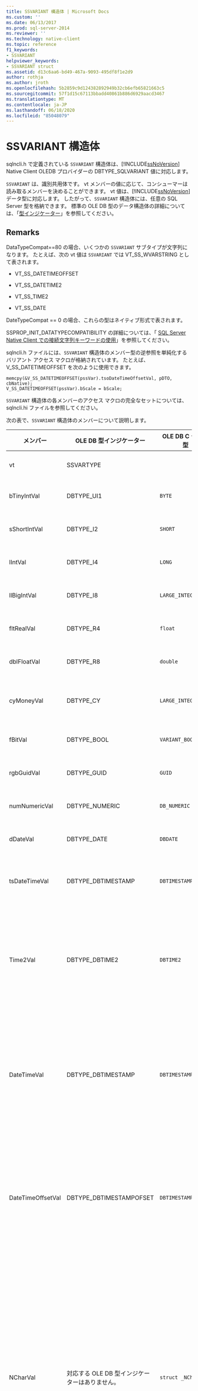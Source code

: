 ```yaml
---
title: SSVARIANT 構造体 | Microsoft Docs
ms.custom: ''
ms.date: 06/13/2017
ms.prod: sql-server-2014
ms.reviewer: ''
ms.technology: native-client
ms.topic: reference
f1_keywords:
- SSVARIANT
helpviewer_keywords:
- SSVARIANT struct
ms.assetid: d13c6aa6-bd49-467a-9093-495df8f1e2d9
author: rothja
ms.author: jroth
ms.openlocfilehash: 5b2859c9d124382892949b32cb6efb65821663c5
ms.sourcegitcommit: 57f1d15c67113bbadd40861b886d6929aacd3467
ms.translationtype: MT
ms.contentlocale: ja-JP
ms.lasthandoff: 06/18/2020
ms.locfileid: "85048079"
---
```

# <a name="ssvariant-structure"></a>SSVARIANT 構造体
  sqlncli.h で定義されている `SSVARIANT` 構造体は、[!INCLUDE[ssNoVersion](../../includes/ssnoversion-md.md)] Native Client OLEDB プロバイダーの DBTYPE_SQLVARIANT 値に対応します。  
  
 `SSVARIANT` は、識別共用体です。 vt メンバーの値に応じて、コンシューマーは読み取るメンバーを決めることができます。 vt 値は、[!INCLUDE[ssNoVersion](../../includes/ssnoversion-md.md)] データ型に対応します。 したがって、`SSVARIANT` 構造体には、任意の SQL Server 型を格納できます。 標準の OLE DB 型のデータ構造体の詳細については、「[型インジケーター](https://go.microsoft.com/fwlink/?LinkId=122171)」を参照してください。  
  
## <a name="remarks"></a>Remarks  
 DataTypeCompat==80 の場合、いくつかの `SSVARIANT` サブタイプが文字列になります。 たとえば、次の vt 値は `SSVARIANT` では VT_SS_WVARSTRING として表されます。  
  
-   VT_SS_DATETIMEOFFSET  
  
-   VT_SS_DATETIME2  
  
-   VT_SS_TIME2  
  
-   VT_SS_DATE  
  
 DateTypeCompat == 0 の場合、これらの型はネイティブ形式で表されます。  
  
 SSPROP_INIT_DATATYPECOMPATIBILITY の詳細については、「 [SQL Server Native Client での接続文字列キーワードの使用](../native-client/applications/using-connection-string-keywords-with-sql-server-native-client.md)」を参照してください。  
  
 sqlncli.h ファイルには、`SSVARIANT` 構造体のメンバー型の逆参照を単純化するバリアント アクセス マクロが格納されています。 たとえば、V_SS_DATETIMEOFFSET を次のように使用できます。  
  
```  
memcpy(&V_SS_DATETIMEOFFSET(pssVar).tsoDateTimeOffsetVal, pDTO, cbNative);  
V_SS_DATETIMEOFFSET(pssVar).bScale = bScale;  
```  
  
 `SSVARIANT` 構造体の各メンバーのアクセス マクロの完全なセットについては、sqlncli.hi ファイルを参照してください。  
  
 次の表で、`SSVARIANT` 構造体のメンバーについて説明します。  
  
|メンバー|OLE DB 型インジケーター|OLE DB C データ型|vt の値|コメント|  
|------------|---------------------------|------------------------|--------------|--------------|  
|vt|SSVARTYPE|||`SSVARIANT` 構造体に格納される値の型を指定します。|  
|bTinyIntVal|DBTYPE_UI1|`BYTE`|`VT_SS_UI1`|`tinyint` [!INCLUDE[ssNoVersion](../../includes/ssnoversion-md.md)] データ型をサポートします。|  
|sShortIntVal|DBTYPE_I2|`SHORT`|`VT_SS_I2`|`smallint` [!INCLUDE[ssNoVersion](../../includes/ssnoversion-md.md)] データ型をサポートします。|  
|lIntVal|DBTYPE_I4|`LONG`|`VT_SS_I4`|`int` [!INCLUDE[ssNoVersion](../../includes/ssnoversion-md.md)] データ型をサポートします。|  
|llBigIntVal|DBTYPE_I8|`LARGE_INTEGER`|`VT_SS_I8`|`bigint` [!INCLUDE[ssNoVersion](../../includes/ssnoversion-md.md)] データ型をサポートします。|  
|fltRealVal|DBTYPE_R4|`float`|`VT_SS_R4`|`real` [!INCLUDE[ssNoVersion](../../includes/ssnoversion-md.md)] データ型をサポートします。|  
|dblFloatVal|DBTYPE_R8|`double`|`VT_SS_R8`|`float` [!INCLUDE[ssNoVersion](../../includes/ssnoversion-md.md)] データ型をサポートします。|  
|cyMoneyVal|DBTYPE_CY|`LARGE_INTEGER`|**VT_SS_MONEY VT_SS_SMALLMONEY**|では、 `money` および**smallmoney**データ型をサポートして [!INCLUDE[ssNoVersion](../../includes/ssnoversion-md.md)] います。|  
|fBitVal|DBTYPE_BOOL|`VARIANT_BOOL`|`VT_SS_BIT`|`bit` [!INCLUDE[ssNoVersion](../../includes/ssnoversion-md.md)] データ型をサポートします。|  
|rgbGuidVal|DBTYPE_GUID|`GUID`|`VT_SS_GUID`|`uniqueidentifier` [!INCLUDE[ssNoVersion](../../includes/ssnoversion-md.md)] データ型をサポートします。|  
|numNumericVal|DBTYPE_NUMERIC|`DB_NUMERIC`|`VT_SS_NUMERIC`|`numeric` [!INCLUDE[ssNoVersion](../../includes/ssnoversion-md.md)] データ型をサポートします。|  
|dDateVal|DBTYPE_DATE|`DBDATE`|`VT_SS_DATE`|`date` [!INCLUDE[ssNoVersion](../../includes/ssnoversion-md.md)] データ型をサポートします。|  
|tsDateTimeVal|DBTYPE_DBTIMESTAMP|`DBTIMESTAMP`|`VT_SS_SMALLDATETIME VT_SS_DATETIME VT_SS_DATETIME2`|では `smalldatetime` 、、、およびの各データ型がサポートさ `datetime` `datetime2` [!INCLUDE[ssNoVersion](../../includes/ssnoversion-md.md)] れます。|  
|Time2Val|DBTYPE_DBTIME2|`DBTIME2`|`VT_SS_TIME2`|`time` [!INCLUDE[ssNoVersion](../../includes/ssnoversion-md.md)] データ型をサポートします。<br /><br /> 次のメンバーを含みます。<br /><br /> *tTime2Val* ( `DBTIME2` )<br /><br /> *Bscale* ( `BYTE` ) は、 *tTime2Val*値の小数点以下桁数を指定します。|  
|DateTimeVal|DBTYPE_DBTIMESTAMP|`DBTIMESTAMP`|`VT_SS_DATETIME2`|`datetime2` [!INCLUDE[ssNoVersion](../../includes/ssnoversion-md.md)] データ型をサポートします。<br /><br /> 次のメンバーを含みます。<br /><br /> *tsDataTimeVal* (DBTIMESTAMP)<br /><br /> *Bscale* ( `BYTE` ) は、 *tsDataTimeVal*値の小数点以下桁数を指定します。|  
|DateTimeOffsetVal|DBTYPE_DBTIMESTAMPOFSET|`DBTIMESTAMPOFFSET`|`VT_SS_DATETIMEOFFSET`|`datetimeoffset` [!INCLUDE[ssNoVersion](../../includes/ssnoversion-md.md)] データ型をサポートします。<br /><br /> 次のメンバーを含みます。<br /><br /> *tsoDateTimeOffsetVal* ( `DBTIMESTAMPOFFSET` )<br /><br /> *Bscale* ( `BYTE` ) は、 *tsoDateTimeOffsetVal*値の小数点以下桁数を指定します。|  
|NCharVal|対応する OLE DB 型インジケーターはありません。|`struct _NCharVal`|`VT_SS_WVARSTRING,`<br /><br /> `VT_SS_WSTRING`|では、 `nchar` および**nvarchar**データ型がサポートされてい [!INCLUDE[ssNoVersion](../../includes/ssnoversion-md.md)] ます。<br /><br /> 次のメンバーを含みます。<br /><br /> *sActualLength* ( `SHORT` ) *pwchNCharVal*が指す文字列の実際の長さを指定します。 末尾の 0 は含まれません。<br /><br /> *Smaxlength* ( `SHORT` ) *pwchNCharVal*が指す文字列の最大長を指定します。<br /><br /> *pwchNCharVal* ( `WCHAR` \* ) 文字列へのポインター。<br /><br /> 使用されていないメンバー: *rgbReserved*、*dwReserved*、および *pwchReserved*。|  
|CharVal|対応する OLE DB 型インジケーターはありません。|`struct _CharVal`|`VT_SS_STRING,`<br /><br /> `VT_SS_VARSTRING`|では、 `char` および**varchar**データ型がサポートさ [!INCLUDE[ssNoVersion](../../includes/ssnoversion-md.md)] れます。<br /><br /> 次のメンバーを含みます。<br /><br /> *sActualLength* ( `SHORT` ) は、 *pchcharval*が指す文字列の実際の長さを指定します。 末尾の 0 は含まれません。<br /><br /> *Smaxlength* ( `SHORT` ) は、 *pchcharval*が指す文字列の最大長を指定します。<br /><br /> *pchcharval* ( `CHAR` \* ) 文字列へのポインター。<br /><br /> 使用されないメンバー : <br /><br /> *rgbReserved*、*dwReserved*、および *pwchReserved*。|  
|BinaryVal|対応する OLE DB 型インジケーターはありません。|`struct _BinaryVal`|`VT_SS_VARBINARY,`<br /><br /> `VT_SS_BINARY`|では、 `binary` および**varbinary**データ型がサポートさ [!INCLUDE[ssNoVersion](../../includes/ssnoversion-md.md)] れます。<br /><br /> 次のメンバーを含みます。<br /><br /> *sActualLength* ( `SHORT` ) は、 *prgbbinaryval*が指すデータの実際の長さを指定します。<br /><br /> *Smaxlength* ( `SHORT` ) は、 *prgbbinaryval*が指すデータの最大長を指定します。<br /><br /> *prgbbinaryval* ( `BYTE` \* ) バイナリデータへのポインター。<br /><br /> 使用されていないメンバー: *dwReserved*。|  
|UnknownType|未使用|未使用|未使用|未使用|  
|BLOBType|未使用|未使用|未使用|未使用|  
  
## <a name="see-also"></a>参照  
 [データ型 &#40;OLE DB&#41;](data-types-ole-db.md)  
  
  
